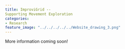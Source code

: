 ```yaml
---
title: ImproviGrid -- 
Supporting Movement Exploration
categories:
- Research
feature_image: "../../../../../Website_drawing_3.png"
---
```


More information coming soon!
